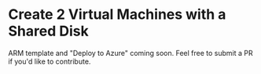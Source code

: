 # Create 2 Virtual Machines with a Shared Disk

ARM template and "Deploy to Azure" coming soon. Feel free to submit a PR if you'd like to contribute. 
